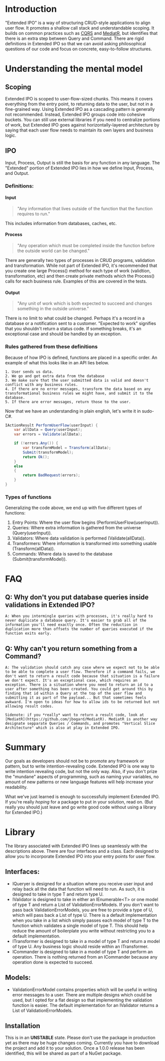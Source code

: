 # Introduction
"Extended IPO" is a way of structuring CRUD-style applications to align user flow. It promotes a shallow call stack and understandable scoping. It builds on common practices such as [CQRS](https://www.martinfowler.com/bliki/CQRS.html) and [MediatR](https://github.com/jbogard/MediatR), but identifies that there is an extra step between Query and Command. There are rigid definitions in Extended IPO so that we can avoid asking philosophical questions of our code and focus on concrete, easy-to-follow structures.

# Understanding the mental model
## Scoping
Extended IPO is scoped to user-flow-sized chunks. This means it covers everything from the entry point, to returning data to the user, but not in a fine-grained way. Using Extended IPO as a cascading pattern is generally not recommended. Instead, Extended IPO groups code into cohesive buckets. You can still use external libraries if you need to centralize portions of work, but Extended IPO goes against horizontally-layered architecture by saying that each user flow needs to maintain its own layers and business logic.

## IPO
Input, Process, Output is still the basis for any function in any language. The "Extended" portion of Extended IPO lies in how we define Input, Process, and Output.

### Definitions:
#### Input
> "Any information that lives outside of the function that the function requires to run."

This includes information from databases, caches, etc.

#### Process
> "Any operation which must be completed inside the function before the outside world can be changed." 

There are generally two types of processes in CRUD programs, validation and transformation. While not part of Extended IPO, it's recommended that you create one large Process() method for each type of work (validtion, transformation, etc) and then create private methods which the Process() calls for each business rule. Examples of this are covered in the tests.

#### Output
> "Any unit of work which is both expected to succeed and changes something in the outside universe."

There is no limit to what could be changed. Perhaps it's a record in a database or a notification sent to a customer. "Expected to work" signifies that you shouldn't return a status code. If something breaks, it's an exceptional case and should be handled by an exception.

### Rules gathered from these definitions
Because of how IPO is defined, functions are placed in a specific order. An example of what this looks like in an API lies below.

    1. User sends us data.
    2. We go and get extra data from the database
    3. We make sure that the user submitted data is valid and doesn't conflict with any business rules.
    4. If there are no error messages, transform the data based on any transformational business rules we might have, and submit it to the database.
    5. If there are error messages, return those to the user.

Now that we have an understanding in plain english, let's write it in sudo-C#.

```C#
IActionResult PerformUserFlow(userInput) {
    var allData = Query(userInput);
    var errors = Validate(allData);

    if (!errors.Any()) {
        var transformModel = Transform(allData);
        Submit(transformModel);
        return Ok();
    }
    else 
    {
        return BadRequest(errors);
    }
}
```

### Types of functions
Generalizing the code above, we end up with five different types of functions:
1. Entry Points: Where the user flow begins (PerformUserFlow(userInput)).
2. Queries: Where extra information is gathered from the universe (Query(userInput)).
3. Validators: Where data validation is performed (Validate(allData)).
4. Transformers: Where information is transformed into something usable (Transform(allData)).
5. Commands: Where data is saved to the database (Submit(transformModel)).

# FAQ

## Q: Why don't you put database queries inside validations in Extended IPO?
    A: When you intermingle queries with processes, it's really hard to never duplicate a database query. It's easier to grab all of the information you'll need exactly once. Often the reduction in duplication more than offsets the number of queries executed if the function exits early.

## Q: Why can't you return something from a Command?
    A: The validation should catch any case where we expect not to be able to be able to complete a user flow. Therefore if a command fails, we don't want to return a result code because that situation is a failure we don't expect. It's an exceptional case, which requires an exception. There is a situation where you need to return an id to a user after something has been created. You could get around this by finding that id within a Query at the top of the user flow and submitting it as part of the payload... But that sometimes feels awkward. I'm open to ideas for how to allow ids to be returned but not allowing result codes.

    Sidenote: if you *really* want to return a result code, look at [MediatR](https://github.com/jbogard/MediatR). MediatR is another way designate sepparate Queries / Commands, and promotes "Vertical Slice Architecture" which is also at play in Extended IPO. 

# Summary
Our goals as developers should not be to promote any framework or pattern, but to write intention-revealing code. Extended IPO is one way to write intention revealing code, but not the only way. Also, if you don't prize the "mundane" aspects of programming, such as naming your variables, no amount of new patterns or new language features will help increase your readability.

What we've just learned is enough to successfully implement Extended IPO. If you're really *hoping* for a package to put in your solution, read on. (But really you should just leave and go write good code without using a library for Extended IPO.)

# Library

The library associated with Extended IPO lines up seamlessly with the descriptions above. There are four interfaces and a class. Each designed to allow you to incorporate Extended IPO into your entry points for user flow.

## Interfaces:
- IQueryer is designed for a situation where you receive user input and relay back all the data that function will need to run. As such, it is designed to take in type T and return type U.
- IValidator is designed to take in either an IEnumerable\<T\> or one model of type T and return a List of ValidationErrorModels. If you don't want to pass back ValidationErrorModels, you are free to provide a type of U, which will pass back a List of type U. There is a default implementation when you take in a list which simply passes each model of type T to the function which validates a single model of type T. This should help reduce the amount of boilerplate you write without restricting you to a default implementation.
- ITransformer is designed to take in a model of type T and return a model of type U. Any business logic should reside within an ITransformer.
- ICommander is designed to take in a model of type T and perform an operation. There is nothing returned from an ICommander because any operation done is expected to succeed.

## Models:
- ValidationErrorModel contains properties which will be useful in writing error messages to a user. There are multiple designs which could be used, but I opted for a flat design so that implementing the validation function is easier. The default implementation for an IValidator returns a List of ValidationErrorModels.
 
## Installation 

This is in an **UNSTABLE** state. Please don't use the package in production yet as there may be huge changes coming. Currently you have to download the project and add it to your solution. Once a 1.0.0 release has been identified, this will be shared as part of a NuGet package.
